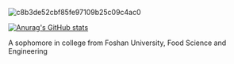 ![c8b3de52cbf85fe97109b25c09c4ac0](https://user-images.githubusercontent.com/54057111/120893400-bbc19080-c645-11eb-8f99-2bb6c33f30cd.jpg)

[![Anurag's GitHub stats](https://github-readme-stats.vercel.app/api?username=QDcvd&theme=radical)](https://github.com/anuraghazra/github-readme-stats)

A sophomore in college from Foshan University, Food Science and Engineering
